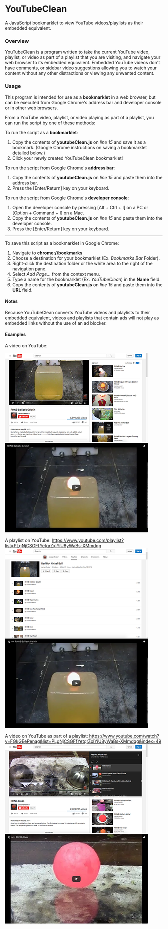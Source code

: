 # YouTubeClean

A JavaScript bookmarklet to view YouTube videos/playlists as their embedded equivalent.

### Overview

  YouTubeClean is a program written to take the current YouTube video, playlist, or video as part of a playlist that you are visiting, and navigate your web browser to its embedded equivalent. Embedded YouTube videos don't have comments, or sidebar video suggestions allowing you to watch your content without any other distractions or viewing any unwanted content.

### Usage

This program is intended for use as a **bookmarklet** in a web browser, but can be executed from Google Chrome's address bar and developer console or in other web browsers.

From a YouTube video, playlist, or video playing as part of a playlist, you can run the script by one of these methods:

To run the script as a **bookmarklet**:
  1. Copy the contents of **youtubeClean.js** on _line 15_ and save it as a bookmark. (Google Chrome instructions on saving a bookmarklet detailed below.)
  2. Click your newly created YouTubeClean bookmarklet!

To run the script from Google Chrome's **address bar**:
  1. Copy the contents of **youtubeClean.js** on _line 15_ and paste them into the address bar.
  2. Press the [Enter/Return] key on your keyboard.

To run the script from Google Chrome's **developer console**:
  1. Open the developer console by pressing [Alt + Ctrl + I] on a PC or [Option + Command + I] on a Mac.
  2. Copy the contents of **youtubeClean.js** on _line 15_ and paste them into the developer console.
  3. Press the [Enter/Return] key on your keyboard.

-----

To save this script as a bookmarklet in Google Chrome:
  1. Navigate to **chrome://bookmarks**
  2. Choose a destination for your bookmarklet (Ex. _Bookmarks Bar_ Folder).
  3. Right-click the destination folder or the white area to the right of the navigation pane.
  4. Select _Add Page..._ from the context menu.
  5. Type a name for the bookmarklet (Ex. _YouTubeClean_) in the **Name** field.
  6. Copy the contents of **youtubeClean.js** on _line 15_ and paste them into the **URL** field.

#### Notes

Because YouTubeClean converts YouTube videos and playlists to their embedded equivalent, videos and playlists that contain ads will not play as embedded links without the use of an ad blocker.


#### Examples

A video on YouTube:

![Video](https://github.com/dkidd928/YouTubeClean/blob/master/images/video_small.png) ![Video embed](https://github.com/dkidd928/YouTubeClean/blob/master/images/video_embed_small.png)

A playlist on YouTube:
  https://www.youtube.com/playlist?list=PLgNjCSGFfYetqrZxlYiU8yWaBs-XMmdqg
  ![Playlist](https://github.com/dkidd928/YouTubeClean/blob/master/images/playlist_small.png) ![Playlist embed](https://github.com/dkidd928/YouTubeClean/blob/master/images/playlist_embed_small.png)

A video on YouTube as part of a playlist:
  https://www.youtube.com/watch?v=FGkGEePenag&list=PLgNjCSGFfYetqrZxlYiU8yWaBs-XMmdqg&index=49
  ![Video in playlist](https://github.com/dkidd928/YouTubeClean/blob/master/images/videoInPlaylist_small.png) ![Video in playlist embed](https://github.com/dkidd928/YouTubeClean/blob/master/images/videoInPlaylist_embed_small.png)